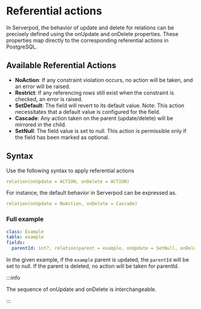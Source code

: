 # Referential actions

In Serverpod, the behavior of update and delete for relations can be precisely defined using the onUpdate and onDelete properties. These properties map directly to the corresponding referential actions in PostgreSQL.

## Available Referential Actions

* **NoAction**: If any constraint violation occurs, no action will be taken, and an error will be raised.
* **Restrict**: If any referencing rows still exist when the constraint is checked, an error is raised.
* **SetDefault**: The field will revert to its default value. Note: This action necessitates that a default value is configured for the field.
* **Cascade**: Any action taken on the parent (update/delete) will be mirrored in the child.
* **SetNull**: The field value is set to null. This action is permissible only if the field has been marked as optional.

## Syntax

Use the following syntax to apply referential actions

```yaml
relation(onUpdate = ACTION, onDelete = ACTION)
```

For instance, the default behavior in Serverpod can be expressed as.

```yaml
relation(onUpdate = NoAction, onDelete = Cascade)
```

### Full example

```yaml
class: Example
table: example
fields:
  parentId: int?, relation(parent = example, onUpdate = SetNull, onDelete = NoAction)
```

In the given example, if the `example` parent is updated, the `parentId` will be set to null. If the parent is deleted, no action will be taken for parentId.

:::info

The sequence of onUpdate and onDelete is interchangeable.

:::
